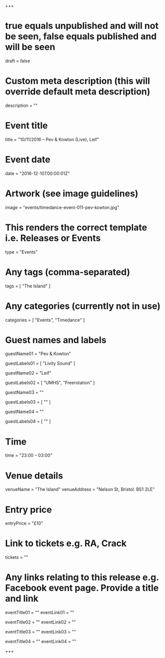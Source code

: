 +++

# true equals unpublished and will not be seen, false equals published and will be seen
draft = false

# Custom meta description (this will override default meta description)
description = ""

# Event title
title = "10/11/2016 – Pev & Kowton (Live), Leif"

# Event date
date = "2016-12-10T00:00:01Z"

# Artwork (see image guidelines)
image = "events/timedance-event-011-pev-kowton.jpg"

# This renders the correct template i.e. Releases or Events
type = "Events"

# Any tags (comma-separated)
tags = [ 
	"The Island"
]

# Any categories (currently not in use)
categories = [
  "Events",
  "Timedance"
]

# Guest names and labels
guestName01 = "Pev & Kowton"

guestLabels01 = [
	"Livity Sound"
]

guestName02 = "Leif"

guestLabels02 = [
	"UMHS",
	"Freerotation"
]

guestName03 = ""

guestLabels03 = [
	""
]

guestName04 = ""

guestLabels04 = [
	""
]

# Time
time = "23:00 – 03:00"

# Venue details
venueName = "The Island"
venueAddress = "Nelson St, Bristol. BS1 2LE"

# Entry price
entryPrice = "£10"

# Link to tickets e.g. RA, Crack 
tickets = ""

# Any links relating to this release e.g. Facebook event page. Provide a title and link
eventTitle01 = ""
eventLink01 = ""

eventTitle02 = ""
eventLink02 = ""

eventTitle03 = ""
eventLink03 = ""

eventTitle04 = ""
eventLink04 = ""


+++
